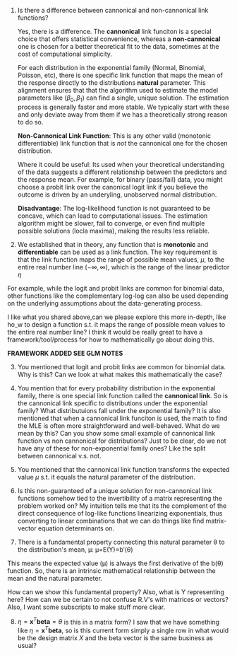 1. Is there a difference between cannonical and non-cannonical link functions?
    
    Yes, there is a difference. The **cannonical** link funciton is a special choice that offers statistical
    convenience, whereas a **non-cannonical** one is chosen for a better theoretical fit to the data, sometimes at the cost of computational simplicity.

    For each distribution in the exponential family (Normal, Binomial, Poisson, etc), there is one specific link function that maps the mean of the response directly to the distributions __natural__ parameter. This alignment ensures that that the algorithm used to estimate the model parameters like ($\beta_{0}, \beta_{1}$) can find a single, unique solution. The estimation process is generally faster and more stable. We typically start with these and only deviate away from them if we has a theoretically strong reason to do so.

    **Non-Cannonical Link Function**: This is any other valid (monotonic differentiable) link function that is _not_ the cannonical one for the chosen distribution.

    Where it could be useful: Its used when your theoretical understanding of the data suggests a different relationship between the predictors and the response mean. For example, for binary (pass/fail) data, you might choose a probit link over the canonical logit link if you believe the outcome is driven by an underyling, unobserved normal distribution.

    **Disadvantage**: The log-likelihood function is not guaranteed to be concave, which can lead to computational issues. The estimation algorithm might be slower, fail to converge, or even find multiple possible solutions (locla maxima), making the results less reliable.


2. We established that in theory, any function that is **monotonic** and **differentiable** can be used as a link function. The key requirement is that the link function maps the range of possible mean values, $\mu$, to the entire real number line $(- \infty, \infty)$, which is the range of the linear predictor $\eta$

For example, while the logit and probit links are common for binomial data, other functions like the complementary log-log can also be used depending on the underlying assumptions about the data-generating process. 

I like what you shared above,can we please explore this more in-depth, like ho_w to design a function s.t. it maps the range of possible mean values to the entire real number line? I think it would be really great to have a framework/tool/process for how to mathematically go about doing this.

**FRAMEWORK ADDED SEE GLM NOTES**

3. You mentioned that logit and probit links    are common for binomial data. Why is this? Can we look at what makes this mathematically the case? 

4. You mention that for every probability distribution in the exponential family, there is one special link function called the **cannonical link**. So is the cannonical link specific to distributions under the exponential family? What distributuions fall under the exponential family? It is also mentioned that when a cannonical link funciton is used, the math to find the MLE is often more straightforward and well-behaved. What do we mean by this? Can you show some small example of cannonical link function vs non cannonical for distributions? Just to be clear, do we not have any of these for non-exponential family ones? Like the split between cannonical v.s. not.

5. You mentioned that the cannonical link function transforms the expected value $\mu$ s.t. it equals the natural parameter of the distribution.

6. Is this non-guaranteed of a unique solution for non-cannonical link functions somehow tied to the invertibility of a matrix representing the problem worked on? My intuition tells me that its the complement of the direct consequence of log-like functions linearizing exponentials, thus converting to linear combinations that we can do things like find matrix-vector equation determinants on.

7. There is a fundamental property connecting this natural parameter θ to the distribution's mean, μ:
μ=E(Y)=b′(θ)

This means the expected value (μ) is always the first derivative of the b(θ) function. So, there is an intrinsic mathematical relationship between the mean and the natural parameter.

How can we show this fundamental property? Also, what is Y representing here? How can we be certain to not confuse R.V's with matrices or vectors? Also, I want some subscripts to make stuff more clear.

8. $\eta = \mathbf{x}^{T}\mathbf{beta} = \theta$ is this in a matrix form? I saw that we have something like $\eta = \mathbf{x}^{T}\mathbf{beta}$, so is this current form simply a single row in what would be the design matrix $X$ and the beta vector is the same business as usual?